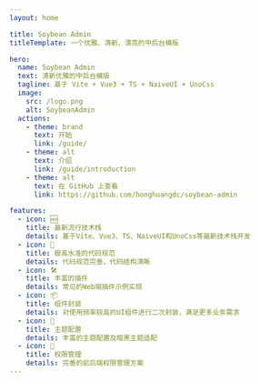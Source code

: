 ```yaml
---
layout: home

title: Soybean Admin
titleTemplate: 一个优雅、清新、漂亮的中后台模版

hero:
  name: Soybean Admin
  text: 清新优雅的中后台模版
  tagline: 基于 Vite + Vue3 + TS + NaiveUI + UnoCss
  image:
    src: /logo.png
    alt: SoybeanAdmin
  actions:
    - theme: brand
      text: 开始
      link: /guide/
    - theme: alt
      text: 介绍
      link: /guide/introduction
    - theme: alt
      text: 在 GitHub 上查看
      link: https://github.com/honghuangdc/soybean-admin

features:
  - icon: 🆕
    title: 最新流行技术栈
    details: 基于Vite、Vue3、TS、NaiveUI和UnoCss等最新技术栈开发
  - icon: 🦋
    title: 极高水准的代码规范
    details: 代码规范完善，代码结构清晰
  - icon: 🛠️
    title: 丰富的插件
    details: 常见的Web端插件示例实现
  - icon: 📦
    title: 组件封装
    details: 对使用频率较高的UI组件进行二次封装，满足更多业务需求
  - icon: 🔩
    title: 主题配置
    details: 丰富的主题配置及暗黑主题适配
  - icon: 🔑
    title: 权限管理
    details: 完善的前后端权限管理方案
---
```

